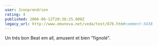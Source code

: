 ```yaml
---
user: Jconprendrien
rating: 4
published: 2006-06-12T20:38:25.000Z
legacy_url: http://www.emunova.net/veda/test/676.htm#comment-5438
---
```

Un trés bon Beat em all, amusent et bien "fignolé".
